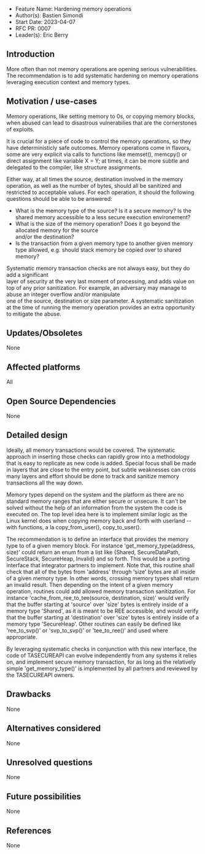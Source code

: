- Feature Name: Hardening memory operations
- Author(s): Bastien Simondi
- Start Date: 2023-04-07
- RFC PR: 0007
- Leader(s): Eric Berry

## Introduction

More often than not memory operations are opening serious vulnerabilities. The recommendation is 
to add systematic hardening on memory operations leveraging execution context and memory types.

## Motivation / use-cases

Memory operations, like setting memory to 0s, or copying memory blocks, when abused can lead to 
disastrous vulnerabilies that are the cornerstones of exploits.

It is crucial for a piece of code to control the memory operations, so they have deterministicly 
safe outcomes. Memory operations come in flavors, some are very explicit via calls to functions 
like memset(), memcpy() or direct assignment like variable X = Y; at times, it can be more 
subtle and delegated to the compiler, like structure assignments.

Either way, at all times the source, destination involved in the memory operation, as well as the 
number of bytes, should all be sanitized and restricted to acceptable values. For each operation, it 
should the following questions should be able to be answered:
- What is the memory type of the source? Is it a secure memory? Is the shared memory accessible 
to a less secure execution environement?
- What is the size of the memory operation? Does it go beyond the allocated memory for the source  
and/or the destination?
- Is the transaction from a given memory type to another given memory type allowed, e.g. should 
stack memory be copied over to shared memory?

Systematic memory transaction checks are not always easy, but they do add a significant  
layer of security at the very last moment of processing, and adds value on top of any prior 
sanitization. For example, an adversary may manage to abuse an integer overflow and/or manipulate  
one of the source, destination or size parameter. A systematic sanitization at the time of running 
the memory operation provides an extra opportunity to mitigate the abuse.

## Updates/Obsoletes

None

## Affected platforms

All

## Open Source Dependencies

None

## Detailed design

Ideally, all memory transactions would be covered. The systematic approach in inserting those 
checks can rapidly grow into a methodology that is easy to replicate as new code is added. Special 
focus shall be made in layers that are close to the entry point, but subtle weaknesses can cross 
many layers and effort should be done to track and sanitize memory transactions all the way down. 

Memory types depend on the system and the platform as there are no standard memory ranges that are 
either secure or unsecure. It can't be solved without the help of an information from the system the
code is executed on. The top level idea here is to implement similar logic as the Linux kernel does 
when copying memory back and forth with userland -- with functions, a la copy_from_user(),
copy_to_user().

The recommendation is to define an interface that provides the memory type to of a given 
memory block. For instance 'get_memory_type(address, size)' could return an enum from a list like
{Shared, SecureDataPath, SecureStack, SecureHeap, Invalid} and so forth. This would be a porting
interface that integrator partners to implement. Note that, this routine shall
check that all of the bytes from 'address' through 'size' bytes are all inside of a given memory type.
In other words, crossing memory types shall return an invalid result. Then depending on the
intent of a given memory operation, routines could add allowed memory transaction sanitization.
For instance 'cache_from_ree_to_tee(source, destination, size)' would verify that the buffer 
starting at 'source' over 'size' bytes is entirely inside of a memory type 'Shared', as it is 
meant to be REE accessible, and would verify that the buffer starting at 'destination' over 'size' 
bytes is entirely inside of a memory type 'SecureHeap'.
Other routines can easily be defined like 'ree_to_svp()' or 'svp_to_svp()' or 'tee_to_ree()' and 
used where appropriate.

By leveraging systematic checks in conjunction with this new interface, the code of TASECUREAPI can
evolve independently from any systems it relies on, and implement secure memory transaction, for as
long as the relatively simple 'get_memory_type()' is implemented by all partners and reviewed by the 
TASECUREAPI owners.

## Drawbacks

None

## Alternatives considered

None

## Unresolved questions

None

## Future possibilities

None

## References

None
